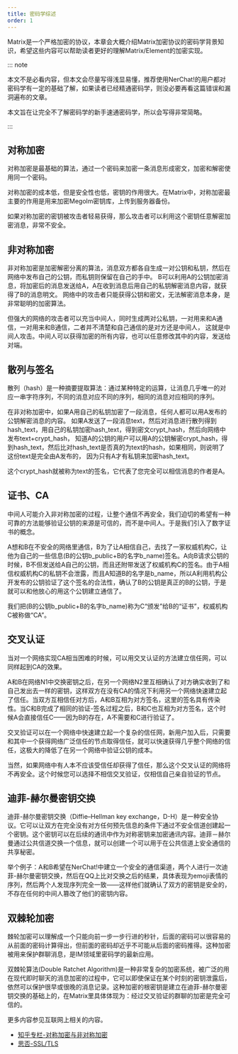 ```yaml
---
title: 密码学综述
order: 1
---
```


Matrix是一个严格加密的协议，本章会大概介绍Matrix加密协议的密码学背景知识，希望这些内容可以帮助读者更好的理解Matrix/Element的加密实现。

::: note

本文不是必看内容，但本文会尽量写得浅显易懂，推荐使用NerChat!的用户都对密码学有一定的基础了解，如果读者已经精通密码学，则没必要再看这篇错误和漏洞遍布的文章。

本文旨在让完全不了解密码学的新手速通密码学，所以会写得非常简略。

:::

## 对称加密

对称加密是最基础的算法，通过一个密码来加密一条消息形成密文，加密和解密使用同一个密码。

对称加密的成本低，但是安全性也低，密钥的作用很大。在Matrix中，对称加密最主要的作用是用来加密Megolm密钥库，上传到服务器备份。

如果对称加密的密钥被攻击者轻易获得，那么攻击者可以利用这个密钥任意解密加密消息，非常不安全。

## 非对称加密

非对称加密是加密解密分离的算法，消息双方都各自生成一对公钥和私钥，然后在网络中发布自己的公钥，而私钥则保留在自己的手中。
B可以利用A的公钥加密消息，将加密后的消息发送给A，A在收到消息后用自己的私钥解密消息内容，就获得了B的消息明文。
网络中的攻击者只能获得公钥和密文，无法解密消息本身，是非常聪明的加密算法。

但强大的网络的攻击者可以充当中间人，同时生成两对公私钥，一对用来和A通信，一对用来和B通信，二者并不清楚和自己通信的是对方还是中间人，
这就是中间人攻击。中间人可以获得加密的所有内容，也可以任意修改其中的内容，发送给对端。

## 散列与签名

散列（hash）是一种摘要提取算法：通过某种特定的运算，让消息几乎唯一的对应一串字符序列，不同的消息对应不同的序列，相同的消息对应相同的序列。

在非对称加密中，如果A用自己的私钥加密了一段消息，任何人都可以用A发布的公钥解密消息的内容。
如果A发送了一段消息text，然后对消息进行散列得到hash_text，用自己的私钥加密hash_text，得到密文crypt_hash，然后向网络中发布text+crypt_hash，
知道A的公钥的用户可以用A的公钥解密crypt_hash，得到hash_text，然后比对hash_text是否真的为text的hash，如果相同，则说明了这份text是完全由A发布的，
因为只有A才有私钥来加密hash_text。

这个crypt_hash就被称为text的签名，它代表了您完全可以相信消息的作者是A。

## 证书、CA

中间人可能介入非对称加密的过程，让整个通信不再安全，我们迫切的希望有一种可靠的方法能够验证公钥的来源是可信的，而不是中间人。于是我们引入了数字证书的概念。

A想和B在不安全的网络里通信，B为了让A相信自己，去找了一家权威机构C，让他为自己的一些信息(B的公钥b_public+B的名字b_name)签名。A向B请求公钥的时候，B不但发送给A自己的公钥，而且还附带发送了权威机构C的签名。由于A相信权威机构C的私钥不会泄露，而且A知道B的名字是b_name，所以A利用机构公开发布的公钥验证了这个签名的合法性，确认了B的公钥是真正的B的公钥，于是就可以和他放心的用这个公钥建立通信了。

我们把(B的公钥b_public+B的名字b_name)称为C“颁发”给B的“证书”，权威机构C被称做“CA”。

## 交叉认证

当对一个网络实现CA相当困难的时候，可以用交叉认证的方法建立信任网，可以同样起到CA的效果。

A和B在网络N1中交换密钥之后，在另一个网络N2里互相确认了对方确实收到了和自己发出去一样的密钥，这样双方在没有CA的情况下利用另一个网络快速建立起了信任。当双方互相信任对方后，A和B互相为对方签名，这里的签名具有传染性。当C和B完成了相同的验证-签名过程之后，B和C也互相为对方签名，这个时候A会直接信任C——因为B的存在，A不需要和C进行验证了。

交叉验证可以在一个网络中快速建立起一个复杂的信任网，新用户加入后，只需要和其中一个获得网络广泛信任的节点取得信任，就可以快速获得几乎整个网络的信任，这极大的降低了在另一个网络中验证公钥的成本。

当然，如果网络中有人本不应该受信任却获得了信任，那么这个交叉认证的网络将不再安全。这个时候您可以选择不相信交叉验证，仅相信自己亲自验证的节点。

## 迪菲-赫尔曼密钥交换

迪菲-赫尔曼密钥交换（Diffie–Hellman key exchange，D-H）是一种安全协议。它可以让双方在完全没有对方任何预先信息的条件下通过不安全信道创建起一个密钥。这个密钥可以在后续的通讯中作为对称密钥来加密通讯内容。迪菲－赫尔曼通过公共信道交换一个信息，就可以创建一个可以用于在公共信道上安全通信的共享秘密。

举个例子：A和B希望在NerChat!中建立一个安全的通信渠道，两个人进行一次迪菲-赫尔曼密钥交换，然后在QQ上比对交换之后的结果，具体表现为emoji表情的序列，然后两个人发现序列完全一致——这样他们就确认了双方的密钥是安全的，不存在任何的中间人篡改了他们的密钥内容。

## 双棘轮加密

棘轮加密可以理解成一个只能向前一步一步行进的秒针，后面的密码可以很容易的从前面的密码计算得出，但前面的密码却近乎不可能从后面的密码推得。这种加密被用来保护群聊消息，是IM领域里密码学的最新应用。

双棘轮算法(Double Ratchet Algorithm)是一种非常复杂的加密系统，被广泛的用在现代即时聊天的消息加密的过程中，它可以即使保证在某个时刻的密钥泄露后，依然可以保护很早或很晚的消息记录。这种加密的根密钥是建立在迪菲-赫尔曼密钥交换的基础上的，在Matrix里具体体现为：经过交叉验证的群聊的加密是完全可信的。

更多内容参见互联网上相关的内容。

- [知乎专栏-对称加密与非对称加密](https://zhuanlan.zhihu.com/p/436455172)
- [思否-SSL/TLS](https://segmentfault.com/a/1190000002554673)
